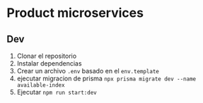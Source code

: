 # Product microservices

## Dev

1. Clonar el repositorio
2. Instalar dependencias
3. Crear un archivo `.env` basado en el `env.template` 
4. ejecutar migracion de prisma `npx prisma migrate dev --name available-index` 
5. Ejecutar `npm run start:dev`